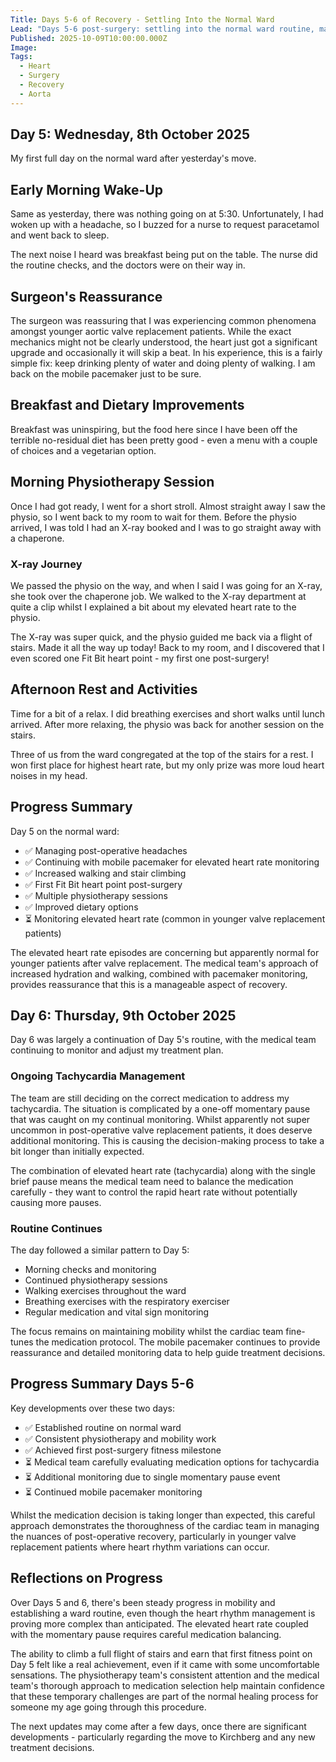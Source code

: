 ```yaml
---
Title: Days 5-6 of Recovery - Settling Into the Normal Ward
Lead: "Days 5-6 post-surgery: settling into the normal ward routine, managing tachycardia, and continuing physiotherapy whilst the medical team determines the optimal medication approach."
Published: 2025-10-09T10:00:00.000Z
Image: 
Tags:
  - Heart
  - Surgery
  - Recovery
  - Aorta
---
```


## Day 5: Wednesday, 8th October 2025

My first full day on the normal ward after yesterday's move.

## Early Morning Wake-Up

Same as yesterday, there was nothing going on at 5:30. Unfortunately, I had woken up with a headache, so I buzzed for a nurse to request paracetamol and went back to sleep.

The next noise I heard was breakfast being put on the table. The nurse did the routine checks, and the doctors were on their way in.

## Surgeon's Reassurance

The surgeon was reassuring that I was experiencing common phenomena amongst younger aortic valve replacement patients. While the exact mechanics might not be clearly understood, the heart just got a significant upgrade and occasionally it will skip a beat. In his experience, this is a fairly simple fix: keep drinking plenty of water and doing plenty of walking. I am back on the mobile pacemaker just to be sure.

<!-- TODO: Look for research on post-operative heart rate variations in younger aortic valve replacement patients with references -->

## Breakfast and Dietary Improvements

Breakfast was uninspiring, but the food here since I have been off the terrible no-residual diet has been pretty good - even a menu with a couple of choices and a vegetarian option.

## Morning Physiotherapy Session

Once I had got ready, I went for a short stroll. Almost straight away I saw the physio, so I went back to my room to wait for them. Before the physio arrived, I was told I had an X-ray booked and I was to go straight away with a chaperone.

### X-ray Journey

We passed the physio on the way, and when I said I was going for an X-ray, she took over the chaperone job. We walked to the X-ray department at quite a clip whilst I explained a bit about my elevated heart rate to the physio.

The X-ray was super quick, and the physio guided me back via a flight of stairs. Made it all the way up today! Back to my room, and I discovered that I even scored one Fit Bit heart point - my first one post-surgery!

## Afternoon Rest and Activities

Time for a bit of a relax. I did breathing exercises and short walks until lunch arrived. After more relaxing, the physio was back for another session on the stairs.

Three of us from the ward congregated at the top of the stairs for a rest. I won first place for highest heart rate, but my only prize was more loud heart noises in my head.

## Progress Summary

Day 5 on the normal ward:

* ✅ Managing post-operative headaches
* ✅ Continuing with mobile pacemaker for elevated heart rate monitoring
* ✅ Increased walking and stair climbing
* ✅ First Fit Bit heart point post-surgery
* ✅ Multiple physiotherapy sessions
* ✅ Improved dietary options
* ⏳ Monitoring elevated heart rate (common in younger valve replacement patients)

The elevated heart rate episodes are concerning but apparently normal for younger patients after valve replacement. The medical team's approach of increased hydration and walking, combined with pacemaker monitoring, provides reassurance that this is a manageable aspect of recovery.

## Day 6: Thursday, 9th October 2025

Day 6 was largely a continuation of Day 5's routine, with the medical team continuing to monitor and adjust my treatment plan.

### Ongoing Tachycardia Management

The team are still deciding on the correct medication to address my tachycardia. The situation is complicated by a one-off momentary pause that was caught on my continual monitoring. Whilst apparently not super uncommon in post-operative valve replacement patients, it does deserve additional monitoring. This is causing the decision-making process to take a bit longer than initially expected.

The combination of elevated heart rate (tachycardia) along with the single brief pause means the medical team need to balance the medication carefully - they want to control the rapid heart rate without potentially causing more pauses.

### Routine Continues

The day followed a similar pattern to Day 5:

* Morning checks and monitoring
* Continued physiotherapy sessions
* Walking exercises throughout the ward
* Breathing exercises with the respiratory exerciser
* Regular medication and vital sign monitoring

The focus remains on maintaining mobility whilst the cardiac team fine-tunes the medication protocol. The mobile pacemaker continues to provide reassurance and detailed monitoring data to help guide treatment decisions.

## Progress Summary Days 5-6

Key developments over these two days:

* ✅ Established routine on normal ward
* ✅ Consistent physiotherapy and mobility work
* ✅ Achieved first post-surgery fitness milestone
* ⏳ Medical team carefully evaluating medication options for tachycardia
* ⏳ Additional monitoring due to single momentary pause event
* ⏳ Continued mobile pacemaker monitoring

Whilst the medication decision is taking longer than expected, this careful approach demonstrates the thoroughness of the cardiac team in managing the nuances of post-operative recovery, particularly in younger valve replacement patients where heart rhythm variations can occur.

## Reflections on Progress

Over Days 5 and 6, there's been steady progress in mobility and establishing a ward routine, even though the heart rhythm management is proving more complex than anticipated. The elevated heart rate coupled with the momentary pause requires careful medication balancing.

The ability to climb a full flight of stairs and earn that first fitness point on Day 5 felt like a real achievement, even if it came with some uncomfortable sensations. The physiotherapy team's consistent attention and the medical team's thorough approach to medication selection help maintain confidence that these temporary challenges are part of the normal healing process for someone my age going through this procedure.

The next updates may come after a few days, once there are significant developments - particularly regarding the move to Kirchberg and any new treatment decisions.

